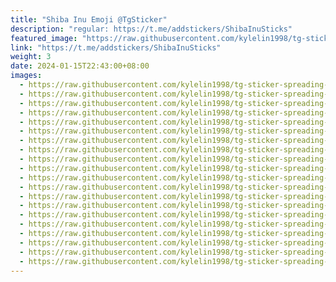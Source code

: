 ```yaml
---
title: "Shiba Inu Emoji @TgSticker"
description: "regular: https://t.me/addstickers/ShibaInuSticks"
featured_image: "https://raw.githubusercontent.com/kylelin1998/tg-sticker-spreading-worldwide-images/main/img/b030cc4e-dba9-4bd3-9cba-d1c42370f34a.jpg"
link: "https://t.me/addstickers/ShibaInuSticks"
weight: 3
date: 2024-01-15T22:43:00+08:00
images:
  - https://raw.githubusercontent.com/kylelin1998/tg-sticker-spreading-worldwide-images/main/img/b030cc4e-dba9-4bd3-9cba-d1c42370f34a.jpg
  - https://raw.githubusercontent.com/kylelin1998/tg-sticker-spreading-worldwide-images/main/img/13b47566-fa5b-4fc8-aeb6-bd4471e0ab37.jpg
  - https://raw.githubusercontent.com/kylelin1998/tg-sticker-spreading-worldwide-images/main/img/106e6536-756a-4cf7-bb62-451806412dad.jpg
  - https://raw.githubusercontent.com/kylelin1998/tg-sticker-spreading-worldwide-images/main/img/75f2ce44-7f6c-40a3-9df1-5f0d77d74e69.jpg
  - https://raw.githubusercontent.com/kylelin1998/tg-sticker-spreading-worldwide-images/main/img/62f6f6f6-4cdf-4d25-941b-03de637bda24.jpg
  - https://raw.githubusercontent.com/kylelin1998/tg-sticker-spreading-worldwide-images/main/img/1a0157cf-18b4-4b88-bfdb-27b19da7237f.jpg
  - https://raw.githubusercontent.com/kylelin1998/tg-sticker-spreading-worldwide-images/main/img/9f758b03-777f-47fc-b2a5-441ffeef8c46.jpg
  - https://raw.githubusercontent.com/kylelin1998/tg-sticker-spreading-worldwide-images/main/img/31c730da-9bad-4faf-aba5-9b34d5d2d523.jpg
  - https://raw.githubusercontent.com/kylelin1998/tg-sticker-spreading-worldwide-images/main/img/0640c77c-1a33-4127-b100-e9e52fa3ca96.jpg
  - https://raw.githubusercontent.com/kylelin1998/tg-sticker-spreading-worldwide-images/main/img/268924c7-ed22-487e-831e-46e9c60a8511.jpg
  - https://raw.githubusercontent.com/kylelin1998/tg-sticker-spreading-worldwide-images/main/img/398abe6b-5192-4727-abcd-a565b5040cbf.jpg
  - https://raw.githubusercontent.com/kylelin1998/tg-sticker-spreading-worldwide-images/main/img/942b9de3-6e94-4152-a83d-7388e3733bb4.jpg
  - https://raw.githubusercontent.com/kylelin1998/tg-sticker-spreading-worldwide-images/main/img/c497756b-5c3b-4a0c-bd2b-5e2af4bd14e9.jpg
  - https://raw.githubusercontent.com/kylelin1998/tg-sticker-spreading-worldwide-images/main/img/1e3fc16a-626f-4828-81e3-f008b8699bc6.jpg
  - https://raw.githubusercontent.com/kylelin1998/tg-sticker-spreading-worldwide-images/main/img/0634a872-366b-49f5-a4fb-b31b0a254d2f.jpg
  - https://raw.githubusercontent.com/kylelin1998/tg-sticker-spreading-worldwide-images/main/img/ca1bcf1b-b14d-4c7d-8d48-9569f57d473a.jpg
  - https://raw.githubusercontent.com/kylelin1998/tg-sticker-spreading-worldwide-images/main/img/0d03db84-1d8a-41cc-bc9c-3a6bb0136f46.jpg
  - https://raw.githubusercontent.com/kylelin1998/tg-sticker-spreading-worldwide-images/main/img/ac35892a-1f97-452f-8216-eaee52b86a21.jpg
  - https://raw.githubusercontent.com/kylelin1998/tg-sticker-spreading-worldwide-images/main/img/eea6015f-db3e-4ba5-a99f-124955ceb5ca.jpg
  - https://raw.githubusercontent.com/kylelin1998/tg-sticker-spreading-worldwide-images/main/img/12cfa543-6b5e-4b32-ba07-68a74ccb645d.jpg
---
```

